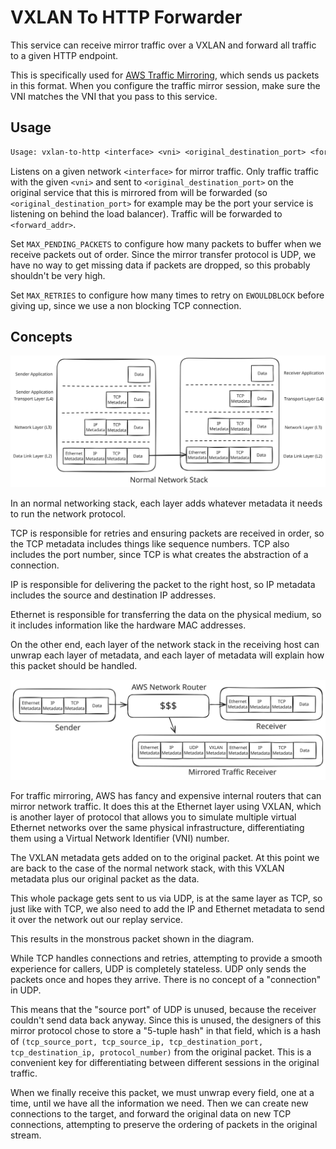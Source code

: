 # VXLAN To HTTP Forwarder

This service can receive mirror traffic over a VXLAN and forward all traffic
to a given HTTP endpoint.

This is specifically used for [AWS Traffic
Mirroring](https://docs.aws.amazon.com/vpc/latest/mirroring/traffic-mirroring-packet-formats.html),
which sends us packets in this format. When you configure the traffic mirror
session, make sure the VNI matches the VNI that you pass to this service.

## Usage

```txt
Usage: vxlan-to-http <interface> <vni> <original_destination_port> <forward_addr>
```

Listens on a given network `<interface>` for mirror traffic. Only traffic
traffic with the given `<vni>` and sent to `<original_destination_port>` on
the original service that this is mirrored from will be forwarded (so
`<original_destination_port>` for example may be the port your service is
listening on behind the load balancer). Traffic will be forwarded to
`<forward_addr>`.

Set `MAX_PENDING_PACKETS` to configure how many packets to buffer when we
receive packets out of order. Since the mirror transfer protocol is UDP, we
have no way to get missing data if packets are dropped, so this probably
shouldn't be very high.

Set `MAX_RETRIES` to configure how many times to retry on `EWOULDBLOCK` before
giving up, since we use a non blocking TCP connection.

## Concepts

![Normal Network Stack](images/normal-network-stack.svg)

In an normal networking stack, each layer adds whatever metadata it needs to
run the network protocol.

TCP is responsible for retries and ensuring packets are received in order, so
the TCP metadata includes things like sequence numbers. TCP also includes the
port number, since TCP is what creates the abstraction of a connection.

IP is responsible for delivering the packet to the right host, so IP metadata
includes the source and destination IP addresses.

Ethernet is responsible for transferring the data on the physical medium, so
it includes information like the hardware MAC addresses.

On the other end, each layer of the network stack in the receiving host can
unwrap each layer of metadata, and each layer of metadata will explain how
this packet should be handled.

![Traffic Mirroring](images/traffic-mirroring.svg)

For traffic mirroring, AWS has fancy and expensive internal routers that can
mirror network traffic. It does this at the Ethernet layer using VXLAN, which
is another layer of protocol that allows you to simulate multiple virtual
Ethernet networks over the same physical infrastructure, differentiating them
using a Virtual Network Identifier (VNI) number.

The VXLAN metadata gets added on to the original packet. At this point we are
back to the case of the normal network stack, with this VXLAN metadata plus
our original packet as the data.

This whole package gets sent to us via UDP, is at the same layer as TCP, so
just like with TCP, we also need to add the IP and Ethernet metadata to send
it over the network out our replay service.

This results in the monstrous packet shown in the diagram.

While TCP handles connections and retries, attempting to provide a smooth
experience for callers, UDP is completely stateless. UDP only sends the
packets once and hopes they arrive. There is no concept of a "connection" in
UDP.

This means that the "source port" of UDP is unused, because the receiver
couldn't send data back anyway. Since this is unused, the designers of this
mirror protocol chose to store a "5-tuple hash" in that field, which is a hash
of `(tcp_source_port, tcp_source_ip, tcp_destination_port, tcp_destination_ip,
protocol_number)` from the original packet. This is a convenient key for
differentiating between different sessions in the original traffic.

When we finally receive this packet, we must unwrap every field, one at a
time, until we have all the information we need. Then we can create new
connections to the target, and forward the original data on new TCP
connections, attempting to preserve the ordering of packets in the original
stream.
